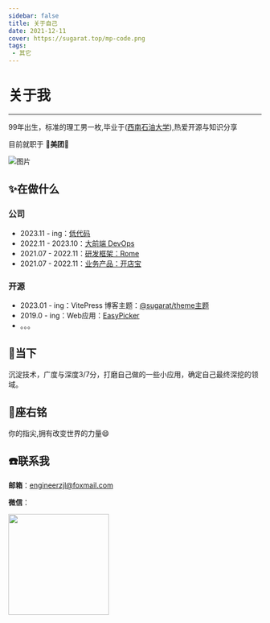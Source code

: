 ```yaml
---
sidebar: false
title: 关于自己
date: 2021-12-11
cover: https://sugarat.top/mp-code.png
tags:
 - 其它
---
```


# 关于我

---

99年出生，标准的理工男一枚,毕业于([西南石油大学](https://www.swpu.edu.cn/)),热爱开源与知识分享

目前就职于 🛵**美团**🛵

![图片](https://img.cdn.sugarat.top/mdImg/MTYwNDcyMTQ4NTMyOA==604721485328)

## :sparkles:在做什么
### 公司
* 2023.11 - ing：[低代码](https://lowcode-engine.cn/)
* 2022.11 - 2023.10：[大前端 DevOps](https://tech.meituan.com/2023/12/29/the-evolution-of-terminals-from-standardization-to-digitalization.html)
* 2021.07 - 2022.11：[研发框架：Rome](https://tech.meituan.com/2023/08/03/meituan-rome-practice.html)
* 2021.07 - 2022.11：[业务产品：开店宝](https://ecom.meituan.com)

### 开源
* 2023.01 - ing：VitePress 博客主题：[@sugarat/theme主题](https://theme.sugarat.top/)
* 2019.0 - ing：Web应用：[EasyPicker](https://ep2.sugarat.top/)
* 。。。

## :rocket:当下
沉淀技术，广度与深度3/7分，打磨自己做的一些小应用，确定自己最终深挖的领域。

## :pencil:座右铭
你的指尖,拥有改变世界的力量:smile:

## :phone:联系我
**邮箱**：engineerzjl@foxmail.com

**微信**：

<img src="https://img.cdn.sugarat.top/mdImg/MTYxMzIwMTA0NzIyNg==wx.jpg" style="width:200px;">

